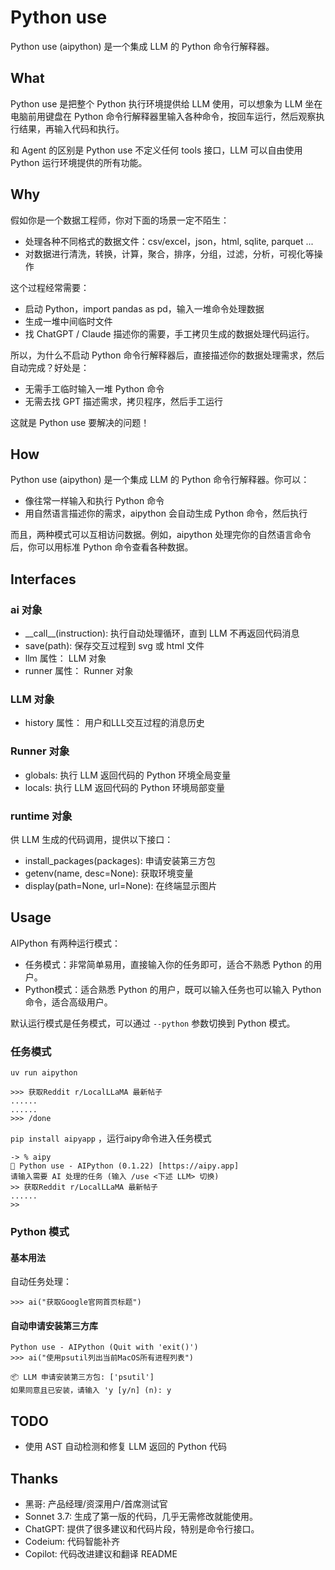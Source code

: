 # Python use
Python use (aipython) 是一个集成 LLM 的 Python 命令行解释器。

## What
Python use 是把整个 Python 执行环境提供给 LLM 使用，可以想象为 LLM 坐在电脑前用键盘在 Python 命令行解释器里输入各种命令，按回车运行，然后观察执行结果，再输入代码和执行。

和 Agent 的区别是 Python use 不定义任何 tools 接口，LLM 可以自由使用 Python 运行环境提供的所有功能。

## Why
假如你是一个数据工程师，你对下面的场景一定不陌生：
- 处理各种不同格式的数据文件：csv/excel，json，html, sqlite, parquet ...
- 对数据进行清洗，转换，计算，聚合，排序，分组，过滤，分析，可视化等操作

这个过程经常需要：
- 启动 Python，import pandas as pd，输入一堆命令处理数据
- 生成一堆中间临时文件
- 找 ChatGPT / Claude 描述你的需要，手工拷贝生成的数据处理代码运行。

所以，为什么不启动 Python 命令行解释器后，直接描述你的数据处理需求，然后自动完成？好处是：
- 无需手工临时输入一堆 Python 命令
- 无需去找 GPT 描述需求，拷贝程序，然后手工运行

这就是 Python use 要解决的问题！

## How
Python use (aipython) 是一个集成 LLM 的 Python 命令行解释器。你可以：
- 像往常一样输入和执行 Python 命令
- 用自然语言描述你的需求，aipython 会自动生成 Python 命令，然后执行

而且，两种模式可以互相访问数据。例如，aipython 处理完你的自然语言命令后，你可以用标准 Python 命令查看各种数据。

## Interfaces
### ai 对象
- \_\_call\_\_(instruction): 执行自动处理循环，直到 LLM 不再返回代码消息
- save(path): 保存交互过程到 svg 或 html 文件
- llm 属性： LLM 对象
- runner 属性： Runner 对象

### LLM 对象
- history 属性： 用户和LLL交互过程的消息历史

### Runner 对象
- globals: 执行 LLM 返回代码的 Python 环境全局变量
- locals: 执行 LLM 返回代码的 Python 环境局部变量

### runtime 对象
供 LLM 生成的代码调用，提供以下接口：
- install_packages(packages): 申请安装第三方包
- getenv(name, desc=None): 获取环境变量
- display(path=None, url=None): 在终端显示图片

## Usage
AIPython 有两种运行模式：
- 任务模式：非常简单易用，直接输入你的任务即可，适合不熟悉 Python 的用户。
- Python模式：适合熟悉 Python 的用户，既可以输入任务也可以输入 Python 命令，适合高级用户。

默认运行模式是任务模式，可以通过 `--python` 参数切换到 Python 模式。

### 任务模式
`uv run aipython`

```
>>> 获取Reddit r/LocalLLaMA 最新帖子
......
......
>>> /done
```

`pip install aipyapp` ，运行aipy命令进入任务模式

```
-> % aipy
🚀 Python use - AIPython (0.1.22) [https://aipy.app]
请输入需要 AI 处理的任务 (输入 /use <下述 LLM> 切换)
>> 获取Reddit r/LocalLLaMA 最新帖子
......
>>
```

### Python 模式

#### 基本用法
自动任务处理：

```
>>> ai("获取Google官网首页标题")
```

#### 自动申请安装第三方库
```
Python use - AIPython (Quit with 'exit()')
>>> ai("使用psutil列出当前MacOS所有进程列表")

📦 LLM 申请安装第三方包: ['psutil']
如果同意且已安装，请输入 'y [y/n] (n): y

```

## TODO
- 使用 AST 自动检测和修复 LLM 返回的 Python 代码

## Thanks
- 黑哥: 产品经理/资深用户/首席测试官
- Sonnet 3.7: 生成了第一版的代码，几乎无需修改就能使用。
- ChatGPT: 提供了很多建议和代码片段，特别是命令行接口。
- Codeium: 代码智能补齐
- Copilot: 代码改进建议和翻译 README



